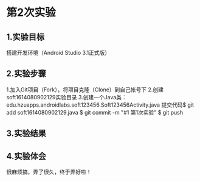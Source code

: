 # 第2次实验

## 1.实验目标
搭建开发环境（Android Studio 3.1正式版）

## 2.实验步骤
1.加入Git项目（Fork），将项目克隆（Clone）到自己帐号下
2.创建soft1614080902129实验目录
3.创建一个Java类：edu.hzuapps.androidlabs.soft123456.Soft123456Activity.java
提交代码$ git add soft1614080902129.java
$ git commit -m "#1 第1次实验" 
$ git push
## 3.实验结果

## 4.实验体会
  很麻烦搞，弄了很久，终于弄好啦！
